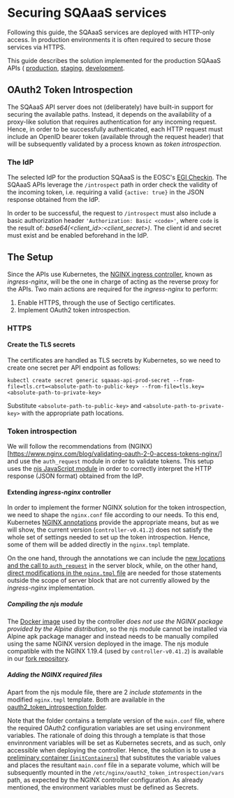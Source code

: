 # Securing SQAaaS services

Following this guide, the SQAaaS services are deployed with HTTP-only access.
In production environments it is often required to secure those services via
HTTPS.

This guide describes the solution implemented for the production
SQAaaS APIs (
[production](https://api.sqaaas.eosc-synergy.eu),
[staging](https://api-staging.sqaaas.staging.eosc-synergy.eu),
[development](https://api-dev.sqaaas.staging.eosc-synergy.eu).

## OAuth2 Token Introspection
The SQAaaS API server does not (deliberately) have built-in support for
securing the available paths. Instead, it depends on the availability of a
proxy-like solution that requires authentication for any incoming request.
Hence, in order to be successfully authenticated, each HTTP request must
include an OpenID bearer token (available through the request header) that
will be subsequently validated by a process known as *token introspection*.

### The IdP

The selected IdP for the production SQAaaS is the EOSC's
[EGI Checkin](https://aai-dev.egi.eu). The SQAaaS APIs leverage the
`/introspect` path in order check the validity of the incoming token, i.e.
requiring a valid `{active: true}` in the JSON response obtained from the IdP.

In order to be successful, the request to `/introspect` must also include a
basic authorization header `'Authorization: Basic <code>'`, where `code` is
the result of: *base64(<client_id>:<client_secret>)*. The client id and secret
must exist and be enabled beforehand in the IdP.

## The Setup

Since the APIs use Kubernetes, the [NGINX ingress
controller](https://github.com/kubernetes/ingress-nginx), known as 
*ingress-nginx*, will be the one in charge of acting as the reverse proxy
for the APIs. Two main actions are required for the *ingress-nginx* to perform:

1. Enable HTTPS, through the use of Sectigo certificates.
2. Implement OAuth2 token introspection.

### HTTPS

#### Create the TLS secrets
The certificates are handled as TLS secrets by Kubernetes, so we need
to create one secret per API endpoint as follows:
```
kubectl create secret generic sqaaas-api-prod-secret --from-file=tls.crt=<absolute-path-to-public-key> --from-file=tls.key=<absolute-path-to-private-key>
```

Substitute `<absolute-path-to-public-key>` and `<absolute-path-to-private-key>`
with the appropriate path locations.

### Token introspection
We will follow the recommendations from
(NGINX)[https://www.nginx.com/blog/validating-oauth-2-0-access-tokens-nginx/]
and use the `auth_request` module in order to validate tokens. This setup uses
the [njs JavaScript module](https://nginx.org/en/docs/njs/) in order to
correctly interpret the HTTP response (JSON format) obtained from the IdP.

#### Extending *ingress-nginx* controller
In order to implement the former NGINX solution for the token introspection, 
we need to shape the `nginx.conf` file according to our needs. To this end, 
Kubernetes [NGINX annotations](https://kubernetes.github.io/ingress-nginx/user-guide/nginx-configuration/annotations/)
provide the appropriate means, but as we will show, the current version
(`controller-v0.41.2`) does not satisfy the whole set of settings needed to
set up the token introspection. Hence, some of them will be added directly in
the `nginx.tmpl` template. 

On the one hand, through the annotations we can include the [new locations and
the call to `auth_request`](https://github.com/EOSC-synergy/ingress-nginx/blob/custom/controller-v0.41.2/deploy/static/provider/baremetal/sqaaas-ingress.yaml#L6-L34)
in the server block, while, on the other hand, [direct modifications in the
`nginx.tmpl` file](https://github.com/kubernetes/ingress-nginx/compare/master...EOSC-synergy:custom/controller-v0.41.2#diff-cbf382cc05c9f274b5db56a581b335dba8ecb80fd96a8f1a6a068b2594c9b1ca) are needed for those statements outside the scope of server
block that are not currently allowed by the *ingress-nginx* implementation.

##### Compiling the njs module
The [Docker image](https://github.com/EOSC-synergy/ingress-nginx/blob/custom/controller-v0.41.2/rootfs/Dockerfile)
used by the controller *does not use the NGINX package provided by the Alpine
distribution*, so the njs module cannot be installed via Alpine apk package 
manager and instead needs to be manually compiled using the same NGINX version
deployed in the image. The njs module compatible with the NGINX 1.19.4 (used
by `controller-v0.41.2`) is available in our [fork repository](https://github.com/EOSC-synergy/ingress-nginx/tree/custom/controller-v0.41.2/rootfs/etc/nginx/modules).

##### Adding the NGINX required files
Apart from the njs module file, there are 2 *include statements* in the
modified `nginx.tmpl` template. Both are available in the
[oauth2_token_introspection folder](https://github.com/EOSC-synergy/ingress-nginx/tree/custom/controller-v0.41.2/rootfs/etc/nginx/oauth2_token_introspection).

Note that the folder contains a template version of the `main.conf` file, where
the required OAuth2 configuration variables are set using environment
variables. The rationale of doing this through a template is that those 
envinronment variables will be set as Kubernetes secrets, and as such, only
accessible when deploying the controller. Hence, the solution is to use a
[preliminary container (`initContainers`)](https://github.com/EOSC-synergy/ingress-nginx/blob/custom/controller-v0.41.2/deploy/static/provider/baremetal/deploy.yaml#L408-L445)
that substitutes the variable values and places the resultant `main.conf` file
in a separate volume, which will be subsequently mounted in the 
`/etc/nginx/oauth2_token_introspection/vars` path, as expected by the NGINX
controller configuration. As already mentioned, the environment variables must
be defined as Secrets.
